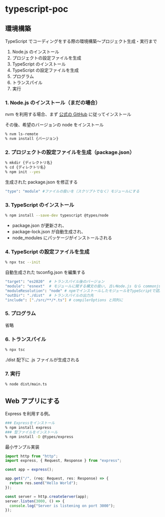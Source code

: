 # typescript-poc

## 環境構築

TypeScript でコーディングをする際の環境構築〜プロジェクト生成・実行まで

1. Node.js のインストール
2. プロジェクトの設定ファイルを生成
3. TypeScript のインストール
4. TypeScript の設定ファイルを生成
5. プログラム
6. トランスパイル
7. 実行

### 1. Node.js のインストール（まだの場合）

nvm を利用する場合、まず [公式の GitHub](https://github.com/nvm-sh/nvm) に従ってインストール

その後、希望のバージョンの node をインストール

```sh
% nvm ls-remote
% nvm install {バージョン}
```

### 2. プロジェクトの設定ファイルを生成（package.json）

```sh
% mkdir {ディレクトリ名}
% cd {ディレクトリ名}
% npm init --yes
```

生成された package.json を修正する

```sh
"type": "module" #ファイルの扱いを（スクリプトでなく）モジュールにする
```

### 3. TypeScript のインストール

```sh
% npm install --save-dev typescript @types/node
```

- package.json が更新され、
- package-lock.json が自動生成され、
- node_modules にパッケージがインストールされる

### 4. TypeScript の設定ファイルを生成

```sh
% npx tsc --init
```

自動生成された tsconfig.json を編集する

```sh
"target": "es2020"  # トランスパイル後のバージョン
"module": "esnext"  # モジュールに関する構文の扱い, 古いNode.js なら commonjs
"moduleResolution": "node" # npmでインストールしたモジュールをTypeScriptで認識させる
"outDir": "./dist"  # トランスパイルの出力先
"include": ["./src/**/*.ts"] # compilerOptions と同列に
```

### 5. プログラム

省略

### 6. トランスパイル

```sh
% npx tsc
```

./dist 配下に .js ファイルが生成される

### 7. 実行

```sh
% node dist/main.ts
```

## Web アプリにする

Express を利用する例。

```sh
### Expressをインストール
% npm install express
### 型ファイルをインストール
% npm install -D @types/express
```

最小サンプル実装

```ts
import http from "http";
import express, { Request, Response } from "express";

const app = express();

app.get("/", (req: Request, res: Response) => {
  return res.send("Hello World");
});

const server = http.createServer(app);
server.listen(3000, () => {
  console.log("Server is listening on port 3000");
});
```
